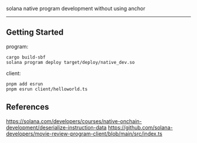 solana native program development without using anchor

---

## Getting Started

program:

```
cargo build-sbf
solana program deploy target/deploy/native_dev.so
```

client:
```
pnpm add esrun
pnpm esrun client/helloworld.ts
```

## References

https://solana.com/developers/courses/native-onchain-development/deserialize-instruction-data
https://github.com/solana-developers/movie-review-program-client/blob/main/src/index.ts